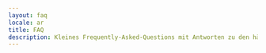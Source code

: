 ```yaml
---
layout: faq
locale: ar
title: FAQ
description: Kleines Frequently-Asked-Questions mit Antworten zu den häufig gestellten Fragen
---
```

